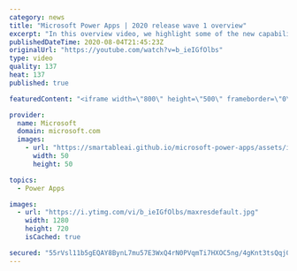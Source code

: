 ```yaml
---
category: news
title: "Microsoft Power Apps | 2020 release wave 1 overview"
excerpt: "In this overview video, we highlight some of the new capabilities included in the latest update to Microsoft Power Apps.      Here are the capabilities covered:     UI enhancements       • Save is always visible       • Chart formatting  Grid user experience enhancements       • Conditional search  "
publishedDateTime: 2020-08-04T21:45:23Z
originalUrl: "https://youtube.com/watch?v=b_ieIGfOlbs"
type: video
quality: 137
heat: 137
published: true

featuredContent: "<iframe width=\"800\" height=\"500\" frameborder=\"0\" src=\"https://www.youtube.com/embed/b_ieIGfOlbs\" allow=\"accelerometer; autoplay; encrypted-media; gyroscope; picture-in-picture\" allowfullscreen></iframe>"

provider:
  name: Microsoft
  domain: microsoft.com
  images:
    - url: "https://smartableai.github.io/microsoft-power-apps/assets/images/organizations/microsoft.com-50x50.jpg"
      width: 50
      height: 50

topics:
  - Power Apps

images:
  - url: "https://i.ytimg.com/vi/b_ieIGfOlbs/maxresdefault.jpg"
    width: 1280
    height: 720
    isCached: true

secured: "55rVsl11b5gEQAY8BynL7mu57E3WxQ4rN0PVqmTi7HXOC5ng/4gKnt3tsQqj0DEzJ3CevX/RfYQ6JkpF4zSJqzgHn+2MTPWVzkvLPkdVbikvH4XtkrLsw5soGKOK6sSDISORg2j0bU7IC2XERmT5WqR5tusbIiX5UMZFCUNPWDZlosWddoulncf/dbWxj+D4LyocGj9CeVJQxFeW+snqk9aBXvAwnx5rqPGmN+tDoeTPNKKsm7ZKOg+lTLufrorgHiCl2wGNFHGqK3ozvUbzTxhcsuOxIn9DDh9I7ceK1fDyBGeIID02Q698AgACfktT180auQZix3YmSp8bFODC1G0jfbz7t+aMOMEKA6g0VT2xYrjlf1jUPA0YUgI4dFALzoi7Hvjn5oPocWk9bct4XVYVuUhp88EJjmZUkI+3O22Yc2qu4WfEmAg5bbR2H5XL;w8pnD2ESYINP1B2wz3id0Q=="
---
```


